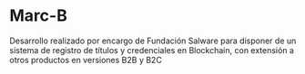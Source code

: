 # Marc-B
Desarrollo realizado por encargo de Fundación Salware para disponer de un sistema de registro de títulos y credenciales en Blockchain, con extensión a otros productos en versiones B2B y B2C

